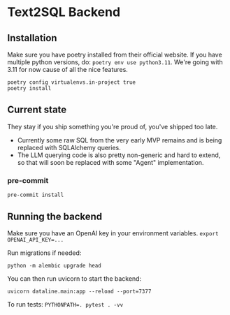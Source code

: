 # Text2SQL Backend

## Installation

Make sure you have poetry installed from their official website.
If you have multiple python versions, do: `poetry env use python3.11`.
We're going with 3.11 for now cause of all the nice features.

```
poetry config virtualenvs.in-project true
poetry install
```

## Current state

They stay if you ship something you're proud of, you've shipped too late.

- Currently some raw SQL from the very early MVP remains and is being replaced with SQLAlchemy queries.
- The LLM querying code is also pretty non-generic and hard to extend, so that will soon be replaced with some "Agent" implementation.

### pre-commit

```
pre-commit install
```

## Running the backend

Make sure you have an OpenAI key in your environment variables.
`export OPENAI_API_KEY=...`

Run migrations if needed:

```
python -m alembic upgrade head
```

You can then run uvicorn to start the backend:

```
uvicorn dataline.main:app --reload --port=7377
```

To run tests: `PYTHONPATH=. pytest . -vv`
